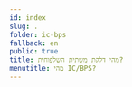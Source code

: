 ```yaml
---
id: index
slug: .
folder: ic-bps
fallback: en
public: true
title: מהי דלקת משתית השלפוחית?
menutitle: מהי IC/BPS?
---
```

